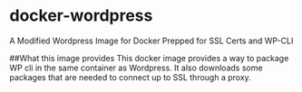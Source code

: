 # docker-wordpress
A Modified Wordpress Image for Docker Prepped for SSL Certs and WP-CLI

##What this image provides
This docker image provides a way to package WP cli in the same container as Wordpress. It also downloads some packages that are needed to connect up to SSL through a proxy.
